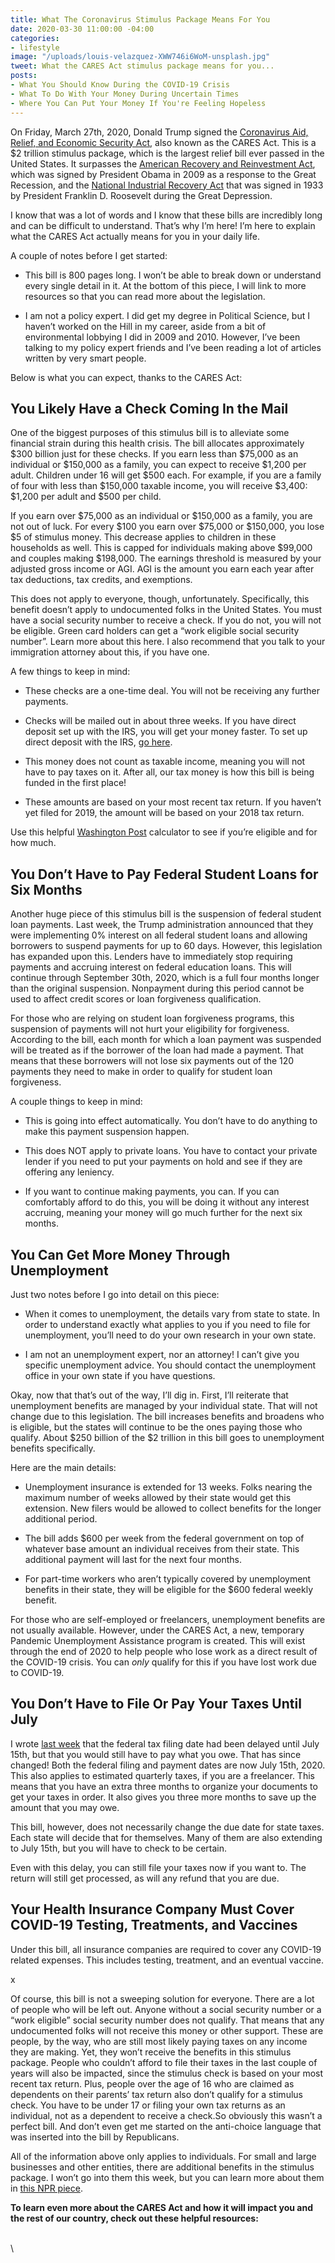 ```yaml
---
title: What The Coronavirus Stimulus Package Means For You
date: 2020-03-30 11:00:00 -04:00
categories:
- lifestyle
image: "/uploads/louis-velazquez-XWW746i6WoM-unsplash.jpg"
tweet: What the CARES Act stimulus package means for you...
posts:
- What You Should Know During the COVID-19 Crisis
- What To Do With Your Money During Uncertain Times
- Where You Can Put Your Money If You're Feeling Hopeless
---
```


On Friday, March 27th, 2020, Donald Trump signed the [Coronavirus Aid, Relief, and Economic Security Act](https://en.wikipedia.org/wiki/Coronavirus_Aid,_Relief,_and_Economic_Security_Act), also known as the CARES Act. This is a $2 trillion stimulus package, which is the largest relief bill ever passed in the United States. It surpasses the [American Recovery and Reinvestment Act](https://en.wikipedia.org/wiki/American_Recovery_and_Reinvestment_Act_of_2009), which was signed by President Obama in 2009 as a response to the Great Recession, and the [National Industrial Recovery Act](https://en.wikipedia.org/wiki/National_Industrial_Recovery_Act_of_1933) that was signed in 1933 by President Franklin D. Roosevelt during the Great Depression.

I know that was a lot of words and I know that these bills are incredibly long and can be difficult to understand. That’s why I’m here! I’m here to explain what the CARES Act actually means for you in your daily life.

A couple of notes before I get started:

* This bill is 800 pages long. I won’t be able to break down or understand every single detail in it. At the bottom of this piece, I will link to more resources so that you can read more about the legislation.

* I am not a policy expert. I did get my degree in Political Science, but I haven’t worked on the Hill in my career, aside from a bit of environmental lobbying I did in 2009 and 2010. However, I’ve been talking to my policy expert friends and I’ve been reading a lot of articles written by very smart people.

Below is what you can expect, thanks to the CARES Act:

## **You Likely Have a Check Coming In the Mail**

One of the biggest purposes of this stimulus bill is to alleviate some financial strain during this health crisis. The bill allocates approximately $300 billion just for these checks. If you earn less than $75,000 as an individual or $150,000 as a family, you can expect to receive $1,200 per adult. Children under 16 will get $500 each. For example, if you are a family of four with less than $150,000 taxable income, you will receive $3,400: $1,200 per adult and $500 per child.

If you earn over $75,000 as an individual or $150,000 as a family, you are not out of luck. For every $100 you earn over $75,000 or $150,000, you lose $5 of stimulus money. This decrease applies to children in these households as well. This is capped for individuals making above $99,000 and couples making $198,000. The earnings threshold is measured by your adjusted gross income or AGI. AGI is the amount you earn each year after tax deductions, tax credits, and exemptions.

This does not apply to everyone, though, unfortunately. Specifically, this benefit doesn’t apply to undocumented folks in the United States. You must have a social security number to receive a check. If you do not, you will not be eligible. Green card holders can get a “work eligible social security number”. Learn more about this here. I also recommend that you talk to your immigration attorney about this, if you have one.

A few things to keep in mind:

* These checks are a one-time deal. You will not be receiving any further payments.

* Checks will be mailed out in about three weeks. If you have direct deposit set up with the IRS, you will get your money faster. To set up direct deposit with the IRS, [go here](https://www.irs.gov/refunds/get-your-refund-faster-tell-irs-to-direct-deposit-your-refund-to-one-two-or-three-accounts).

* This money does not count as taxable income, meaning you will not have to pay taxes on it. After all, our tax money is how this bill is being funded in the first place!

* These amounts are based on your most recent tax return. If you haven’t yet filed for 2019, the amount will be based on your 2018 tax return.

Use this helpful [Washington Post](https://www.washingtonpost.com/graphics/business/coronavirus-stimulus-check-calculator/?fbclid=IwAR2K0uZvw70_3ROTLeG4VE50-5vh_F0IhA09hOkoXaHHuMqk6pKZMEnLRTc) calculator to see if you’re eligible and for how much.

## **You Don’t Have to Pay Federal Student Loans for Six Months**

Another huge piece of this stimulus bill is the suspension of federal student loan payments. Last week, the Trump administration announced that they were implementing 0% interest on all federal student loans and allowing borrowers to suspend payments for up to 60 days. However, this legislation has expanded upon this. Lenders have to immediately stop requiring payments and accruing interest on federal education loans. This will continue through September 30th, 2020, which is a full four months longer than the original suspension. Nonpayment during this period cannot be used to affect credit scores or loan forgiveness qualification.

For those who are relying on student loan forgiveness programs, this suspension of payments will not hurt your eligibility for forgiveness. According to the bill, each month for which a loan payment was suspended will be treated as if the borrower of the loan had made a payment. That means that these borrowers will not lose six payments out of the 120 payments they need to make in order to qualify for student loan forgiveness.

A couple things to keep in mind:

* This is going into effect automatically. You don’t have to do anything to make this payment suspension happen.

* This does NOT apply to private loans. You have to contact your private lender if you need to put your payments on hold and see if they are offering any leniency.

* If you want to continue making payments, you can. If you can comfortably afford to do this, you will be doing it without any interest accruing, meaning your money will go much further for the next six months.

## **You Can Get More Money Through Unemployment**

Just two notes before I go into detail on this piece:

* When it comes to unemployment, the details vary from state to state. In order to understand exactly what applies to you if you need to file for unemployment, you’ll need to do your own research in your own state.

* I am not an unemployment expert, nor an attorney! I can’t give you specific unemployment advice. You should contact the unemployment office in your own state if you have questions.

Okay, now that that’s out of the way, I’ll dig in. First, I’ll reiterate that unemployment benefits are managed by your individual state. That will not change due to this legislation. The bill increases benefits and broadens who is eligible, but the states will continue to be the ones paying those who qualify. About $250 billion of the $2 trillion in this bill goes to unemployment benefits specifically.

Here are the main details:

* Unemployment insurance is extended for 13 weeks. Folks nearing the maximum number of weeks allowed by their state would get this extension. New filers would be allowed to collect benefits for the longer additional period.

* The bill adds $600 per week from the federal government on top of whatever base amount an individual receives from their state. This additional payment will last for the next four months.

* For part-time workers who aren’t typically covered by unemployment benefits in their state, they will be eligible for the $600 federal weekly benefit.

For those who are self-employed or freelancers, unemployment benefits are not usually available. However, under the CARES Act, a new, temporary Pandemic Unemployment Assistance program is created. This will exist through the end of 2020 to help people who lose work as a direct result of the COVID-19 crisis. You can *only* qualify for this if you have lost work due to COVID-19.

## **You Don’t Have to File Or Pay Your Taxes Until July**

I wrote [last week](https://www.maggiegermano.com/blog/what-you-should-know-during-the-covid-19-crisis/) that the federal tax filing date had been delayed until July 15th, but that you would still have to pay what you owe. That has since changed! Both the federal filing and payment dates are now July 15th, 2020. This also applies to estimated quarterly taxes, if you are a freelancer. This means that you have an extra three months to organize your documents to get your taxes in order. It also gives you three more months to save up the amount that you may owe.

This bill, however, does not necessarily change the due date for state taxes. Each state will decide that for themselves. Many of them are also extending to July 15th, but you will have to check to be certain.

Even with this delay, you can still file your taxes now if you want to. The return will still get processed, as will any refund that you are due.

## **Your Health Insurance Company Must Cover COVID-19 Testing, Treatments, and Vaccines**

Under this bill, all insurance companies are required to cover any COVID-19 related expenses. This includes testing, treatment, and an eventual vaccine.

x

Of course, this bill is not a sweeping solution for everyone. There are a lot of people who will be left out. Anyone without a social security number or a “work eligible” social security number does not qualify. That means that any undocumented folks will not receive this money or other support. These are people, by the way, who are still most likely paying taxes on any income they are making. Yet, they won’t receive the benefits in this stimulus package. People who couldn’t afford to file their taxes in the last couple of years will also be impacted, since the stimulus check is based on your most recent tax return. Plus, people over the age of 16 who are claimed as dependents on their parents’ tax return also don’t qualify for a stimulus check. You have to be under 17 or filing your own tax returns as an individual, not as a dependent to receive a check.So obviously this wasn’t a perfect bill. And don’t even get me started on the anti-choice language that was inserted into the bill by Republicans.

All of the information above only applies to individuals. For small and large businesses and other entities, there are additional benefits in the stimulus package. I won’t go into them this week, but you can learn more about them in [this NPR piece](https://www.npr.org/2020/03/26/821457551/whats-inside-the-senate-s-2-trillion-coronavirus-aid-package).

**To learn even more about the CARES Act and how it will impact you and the rest of our country, check out these helpful resources:**

\
\
